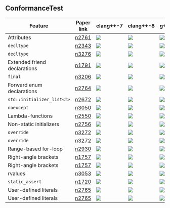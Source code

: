 ConformanceTest
---

| Feature                      	| Paper link                       	| clang++-7 																							| сlang++-8 																								| g++-5 																									| g++-6 																									| g++-7 																									|g++-8																										|
|------------------------------	|----------------------------------	|-----------------------------------------------------------------------------------------------------	|---------------------------------------------------------------------------------------------------------	|---------------------------------------------------------------------------------------------------------	|---------------------------------------------------------------------------------------------------------	|---------------------------------------------------------------------------------------------------------- |---------------------------------------------------------------------------------------------------------- |
| Attributes                   	| [n2761](https://wg21.link/n2761) 	| ![](https://www.dropbox.com/s/acw9ak278khpz3c/c%2B%2B11.attributes.n2761.png?raw=1) 					| ![](https://www.dropbox.com/s/28zevybxq95w5by/c%2B%2B11.attributes.n2761.png?raw=1) 						| ![](https://www.dropbox.com/s/rdmytfg210l66th/c%2B%2B11.attributes.n2761.png?raw=1) 						| ![](https://www.dropbox.com/s/xlk0a0vd9efonkg/c%2B%2B11.attributes.n2761.png?raw=1) 						| ![](https://www.dropbox.com/s/hgid43rzxj9574s/c%2B%2B11.attributes.n2761.png?raw=1) 						| ![](https://www.dropbox.com/s/bosugfz3s5hd2b8/c%2B%2B11.attributes.n2761.png?raw=1) 						|
| `decltype`           			| [n2343](https://wg21.link/n2343) 	| ![](https://www.dropbox.com/s/32gh63zm4x4b9z0/c%2B%2B11.decltype.n2343.png?raw=1) 					| ![](https://www.dropbox.com/s/k7fau51no2xh5eg/c%2B%2B11.decltype.n2343.png?raw=1) 						| ![](https://www.dropbox.com/s/kh3lnl8mfzej8ko/c%2B%2B11.decltype.n2343.png?raw=1) 						| ![](https://www.dropbox.com/s/71h63d33jcyhrzb/c%2B%2B11.decltype.n2343.png?raw=1) 						| ![](https://www.dropbox.com/s/ovfzjzac6kd3o1g/c%2B%2B11.decltype.n2343.png?raw=1) 						| ![](https://www.dropbox.com/s/hbjoq94of2u0xg7/c%2B%2B11.decltype.n2343.png?raw=1) 						|
| `decltype`                   	| [n3276](https://wg21.link/n3276) 	| ![](https://www.dropbox.com/s/bgw2smw2mlkmyx2/c%2B%2B11.decltype.n3276.png?raw=1) 					| ![](https://www.dropbox.com/s/2hb3n5x6wo5uf5i/c%2B%2B11.decltype.n3276.png?raw=1) 						| ![](https://www.dropbox.com/s/zl76odp0pm7qt5w/c%2B%2B11.decltype.n3276.png?raw=1) 						| ![](https://www.dropbox.com/s/qpi1qxug4u7gev6/c%2B%2B11.decltype.n3276.png?raw=1) 						| ![](https://www.dropbox.com/s/nysama6moid96t3/c%2B%2B11.decltype.n3276.png?raw=1) 						| ![](https://www.dropbox.com/s/t5syu4umiik8e81/c%2B%2B11.decltype.n3276.png?raw=1) 						|
| Extended friend declarations	| [n1791](https://wg21.link/n1791) 	| ![](https://www.dropbox.com/s/r6ih1sy2sggsgs2/c%2B%2B11.extended_friend_declarations.n1791.png?raw=1) | ![](https://www.dropbox.com/s/2ltsmc272h3knn7/c%2B%2B11.extended_friend_declarations.n1791.png?raw=1) 	| ![](https://www.dropbox.com/s/xpe7suze4tlj8g5/c%2B%2B11.extended_friend_declarations.n1791.png?raw=1) 	| ![](https://www.dropbox.com/s/frht4m3fi2tjugg/c%2B%2B11.extended_friend_declarations.n1791.png?raw=1) 	| ![](https://www.dropbox.com/s/y7igc0al4s8z9df/c%2B%2B11.extended_friend_declarations.n1791.png?raw=1) 	| ![](https://www.dropbox.com/s/wbc94p74lbish8z/c%2B%2B11.extended_friend_declarations.n1791.png?raw=1)		|
| `final`						| [n3206](https://wg21.link/n3206) 	| ![](https://www.dropbox.com/s/w7no9bcbv45ff3x/c%2B%2B11.final.n3206.fail.png?raw=1) 					| ![](https://www.dropbox.com/s/9x744x39lh73tum/c%2B%2B11.final.n3206.fail.png?raw=1) 						| ![](https://www.dropbox.com/s/4vc9dqku9xqfrut/c%2B%2B11.final.n3206.fail.png?raw=1) 						| ![](https://www.dropbox.com/s/pow52f8mp2us0qx/c%2B%2B11.final.n3206.fail.png?raw=1) 						| ![](https://www.dropbox.com/s/g18fm6misyxjiqz/c%2B%2B11.final.n3206.fail.png?raw=1) 						| ![](https://www.dropbox.com/s/55tncecvx4fk79g/c%2B%2B11.final.n3206.fail.png?raw=1) 						|
| Forward enum declarations 	| [n2764](https://wg21.link/n2764) 	| ![](https://www.dropbox.com/s/goi6suc2ptuvn68/c%2B%2B11.forward_enum_declarations.n2764.png?raw=1) 	| ![](https://www.dropbox.com/s/8ljglyutp5shwyk/c%2B%2B11.forward_enum_declarations.n2764.png?raw=1) 		| ![](https://www.dropbox.com/s/dts9l9y3fphufq7/c%2B%2B11.forward_enum_declarations.n2764.png?raw=1) 		| ![](https://www.dropbox.com/s/507adtkp936xh8a/c%2B%2B11.forward_enum_declarations.n2764.png?raw=1) 		| ![](https://www.dropbox.com/s/p8anokw84p1nv83/c%2B%2B11.forward_enum_declarations.n2764.png?raw=1) 		| ![](https://www.dropbox.com/s/949zce51ppx0w2j/c%2B%2B11.forward_enum_declarations.n2764.png?raw=1) 		|
| `std::initializer_list<T>`	| [n2672](https://wg21.link/n2672) 	| ![](https://www.dropbox.com/s/nzhoisr27zaoze6/c%2B%2B11.initializer_list.n2672.png?raw=1) 			| ![](https://www.dropbox.com/s/lb8ky57nez6x5vh/c%2B%2B11.initializer_list.n2672.png?raw=1) 				| ![](https://www.dropbox.com/s/4y4vtdo8omnu1o3/c%2B%2B11.initializer_list.n2672.png?raw=1) 				| ![](https://www.dropbox.com/s/bf7i1rg9vr5n1w5/c%2B%2B11.initializer_list.n2672.png?raw=1) 				| ![](https://www.dropbox.com/s/nw954paashxziid/c%2B%2B11.initializer_list.n2672.png?raw=1) 				| ![](https://www.dropbox.com/s/pm0df4u95z7uy9t/c%2B%2B11.initializer_list.n2672.png?raw=1) 				|
| `noexcept`					| [n3050](https://wg21.link/n3050) 	| ![](https://www.dropbox.com/s/q9j5464xdv6bt3o/c%2B%2B11.noexcept.n3050.png?raw=1) 					| ![](https://www.dropbox.com/s/07hd6guy60ssryv/c%2B%2B11.noexcept.n3050.png?raw=1) 						| ![](https://www.dropbox.com/s/89h2gk1l5mra2kb/c%2B%2B11.noexcept.n3050.png?raw=1) 						| ![](https://www.dropbox.com/s/61r7qj1o563751r/c%2B%2B11.noexcept.n3050.png?raw=1) 						| ![](https://www.dropbox.com/s/l8jtjh0vynxjd7i/c%2B%2B11.noexcept.n3050.png?raw=1) 						| ![](https://www.dropbox.com/s/z54uehk7gs7cigh/c%2B%2B11.noexcept.n3050.png?raw=1) 						|
| Lambda-functions 				| [n2550](https://wg21.link/n2550) 	| ![](https://www.dropbox.com/s/moe5pducviwdf45/c%2B%2B11.lambda.n2550.png?raw=1) 						| ![](https://www.dropbox.com/s/zvwqjc1wfisg3nm/c%2B%2B11.lambda.n2550.png?raw=1) 							| ![](https://www.dropbox.com/s/w9amu90s6wtqe3b/c%2B%2B11.lambda.n2550.png?raw=1) 							| ![](https://www.dropbox.com/s/mq69r7vq1pgkc1h/c%2B%2B11.lambda.n2550.png?raw=1) 							| ![](https://www.dropbox.com/s/vpsihlw19dyk29y/c%2B%2B11.lambda.n2550.png?raw=1) 							| ![](https://www.dropbox.com/s/ilc32y4afmf4os8/c%2B%2B11.lambda.n2550.png?raw=1) 							|
| Non-static initializers		| [n2756](https://wg21.link/n2756) 	| ![](https://www.dropbox.com/s/85j2efy0oaa5dsg/c%2B%2B11.non_static_initializers.n2756.png?raw=1) 		| ![](https://www.dropbox.com/s/fjz2hzvmf09mrh5/c%2B%2B11.non_static_initializers.n2756.png?raw=1) 			| ![](https://www.dropbox.com/s/prsbjwdveup76em/c%2B%2B11.non_static_initializers.n2756.png?raw=1) 			| ![](https://www.dropbox.com/s/2n1ty0l8w9kdozc/c%2B%2B11.non_static_initializers.n2756.png?raw=1) 			| ![](https://www.dropbox.com/s/jgiy3hktw7fxtg9/c%2B%2B11.non_static_initializers.n2756.png?raw=1) 			| ![](https://www.dropbox.com/s/witwn8q1m82o3n1/c%2B%2B11.non_static_initializers.n2756.png?raw=1) 			|
| `override`					| [n3272](https://wg21.link/n3272) 	| ![](https://www.dropbox.com/s/npyhrivl974l5xp/c%2B%2B11.override.n3272.png?raw=1) 					| ![](https://www.dropbox.com/s/driaa0fdcgiftwu/c%2B%2B11.override.n3272.png?raw=1) 						| ![](https://www.dropbox.com/s/jx98vbgz2qmf193/c%2B%2B11.override.n3272.png?raw=1) 						| ![](https://www.dropbox.com/s/8jy69kqtznfys7p/c%2B%2B11.override.n3272.png?raw=1) 						| ![](https://www.dropbox.com/s/ws2bdpl9yxo6bya/c%2B%2B11.override.n3272.png?raw=1) 						| ![](https://www.dropbox.com/s/w8zwrmd3wjf96cd/c%2B%2B11.override.n3272.png?raw=1) 						|
| `override`					| [n3272](https://wg21.link/n3272) 	| ![](https://www.dropbox.com/s/lfwu9ptrzz50mir/c%2B%2B11.override.n3272.fail.png?raw=1) 				| ![](https://www.dropbox.com/s/3sdd577dpjd6k5j/c%2B%2B11.override.n3272.fail.png?raw=1) 					| ![](https://www.dropbox.com/s/wlqj7xo9o0rjmdx/c%2B%2B11.override.n3272.fail.png?raw=1) 					| ![](https://www.dropbox.com/s/my0w8prmm5m1p70/c%2B%2B11.override.n3272.fail.png?raw=1) 					| ![](https://www.dropbox.com/s/bgak1kjlwui5gmz/c%2B%2B11.override.n3272.fail.png?raw=1) 					| ![](https://www.dropbox.com/s/iyftzwqan9yj3kh/c%2B%2B11.override.n3272.fail.png?raw=1) 					|
| Range-based for-loop			| [n2930](https://wg21.link/n2930) 	| ![](https://www.dropbox.com/s/cel22zgwa80x56n/c%2B%2B11.ranged_for_loop.n2930.png?raw=1) 				| ![](https://www.dropbox.com/s/w4lcskoinv849dt/c%2B%2B11.ranged_for_loop.n2930.png?raw=1) 					| ![](https://www.dropbox.com/s/v1mva3kh1top2uo/c%2B%2B11.ranged_for_loop.n2930.png?raw=1) 					| ![](https://www.dropbox.com/s/ngroutagg1mgee9/c%2B%2B11.ranged_for_loop.n2930.png?raw=1) 					| ![](https://www.dropbox.com/s/is2briesbaaummd/c%2B%2B11.ranged_for_loop.n2930.png?raw=1) 					| ![](https://www.dropbox.com/s/ll6yi525f5v1qgq/c%2B%2B11.ranged_for_loop.n2930.png?raw=1) 					|
| Right-angle brackets			| [n1757](https://wg21.link/n1757) 	| ![](https://www.dropbox.com/s/070ejr9c8tn31ts/c%2B%2B11.right_angle_brackets.n1757.png?raw=1) 		| ![](https://www.dropbox.com/s/lulbt25kccqhry5/c%2B%2B11.right_angle_brackets.n1757.png?raw=1) 			| ![](https://www.dropbox.com/s/bsclry0s9uvrs07/c%2B%2B11.right_angle_brackets.n1757.png?raw=1) 			| ![](https://www.dropbox.com/s/50ammj56pwv7wgm/c%2B%2B11.right_angle_brackets.n1757.png?raw=1) 			| ![](https://www.dropbox.com/s/32hulvhai2mqthi/c%2B%2B11.right_angle_brackets.n1757.png?raw=1) 			| ![](https://www.dropbox.com/s/in78v8evw004143/c%2B%2B11.right_angle_brackets.n1757.png?raw=1) 			|
| Right-angle brackets			| [n1757](https://wg21.link/n1757) 	| ![](https://www.dropbox.com/s/svcgk57khx1aev4/c%2B%2B11.right_angle_brackets.n1757.fail.png?raw=1) 	| ![](https://www.dropbox.com/s/qk11btz5v4b87i7/c%2B%2B11.right_angle_brackets.n1757.fail.png?raw=1) 		| ![](https://www.dropbox.com/s/cq9yeh82qa1xdul/c%2B%2B11.right_angle_brackets.n1757.fail.png?raw=1) 		| ![](https://www.dropbox.com/s/40aia803zso2qa0/c%2B%2B11.right_angle_brackets.n1757.fail.png?raw=1) 		| ![](https://www.dropbox.com/s/4z9gofeawo81kbt/c%2B%2B11.right_angle_brackets.n1757.fail.png?raw=1) 		| ![](https://www.dropbox.com/s/20sy3oqadzz5oik/c%2B%2B11.right_angle_brackets.n1757.fail.png?raw=1) 		|
| rvalues						| [n3053](https://wg21.link/n3053) 	| ![](https://www.dropbox.com/s/x2pa6su21t9sywk/c%2B%2B11.rvalue.n3053.png?raw=1) 						| ![](https://www.dropbox.com/s/dv7wgm6rn3l3nae/c%2B%2B11.rvalue.n3053.png?raw=1) 							| ![](https://www.dropbox.com/s/4fiyaa9pbvo8vru/c%2B%2B11.rvalue.n3053.png?raw=1) 							| ![](https://www.dropbox.com/s/0ai99hbtz4zlelv/c%2B%2B11.rvalue.n3053.png?raw=1) 							| ![](https://www.dropbox.com/s/mre334atci3kjpf/c%2B%2B11.rvalue.n3053.png?raw=1) 							| ![](https://www.dropbox.com/s/mi2nheu7b01zdn2/c%2B%2B11.rvalue.n3053.png?raw=1) 							|
| `static_assert`				| [n1720](https://wg21.link/n1720) 	| ![](https://www.dropbox.com/s/my0kdmpng9oy5ia/c%2B%2B11.static_assert.n1720.png?raw=1) 				| ![](https://www.dropbox.com/s/d5cqukoqe84yd8n/c%2B%2B11.static_assert.n1720.png?raw=1) 					| ![](https://www.dropbox.com/s/53d7zd4vllzf8cr/c%2B%2B11.static_assert.n1720.png?raw=1) 					| ![](https://www.dropbox.com/s/iomxsysx60req2y/c%2B%2B11.static_assert.n1720.png?raw=1) 					| ![](https://www.dropbox.com/s/tzok4olrajd1en8/c%2B%2B11.static_assert.n1720.png?raw=1) 					| ![](https://www.dropbox.com/s/7noua8gvr6jpo9q/c%2B%2B11.static_assert.n1720.png?raw=1) 					|
| User-defined literals			| [n2765](https://wg21.link/n2765) 	| ![](https://www.dropbox.com/s/35q23d2jxcl265d/c%2B%2B11.user_defined_literals.n2765.png?raw=1) 		| ![](https://www.dropbox.com/s/brygjodx0xi9gwa/c%2B%2B11.user_defined_literals.n2765.png?raw=1) 			| ![](https://www.dropbox.com/s/mhsqev7oo8lcf2m/c%2B%2B11.user_defined_literals.n2765.png?raw=1) 			| ![](https://www.dropbox.com/s/9bl49fcjcb0k0dg/c%2B%2B11.user_defined_literals.n2765.png?raw=1) 			| ![](https://www.dropbox.com/s/ux85ekdxp2rxfik/c%2B%2B11.user_defined_literals.n2765.png?raw=1) 			| ![](https://www.dropbox.com/s/lwmnf1ubw4dgjuh/c%2B%2B11.user_defined_literals.n2765.png?raw=1) 			|
| User-defined literals			| [n2765](https://wg21.link/n2765) 	| ![](https://www.dropbox.com/s/qxfeafdj3bwcf1r/c%2B%2B11.user_defined_literals.n2765.fail.png?raw=1) 	| ![](https://www.dropbox.com/s/g2y0tdqickyzafn/c%2B%2B11.user_defined_literals.n2765.fail.png?raw=1) 		| ![](https://www.dropbox.com/s/qoj8ie3s70zfsfy/c%2B%2B11.user_defined_literals.n2765.fail.png?raw=1) 		| ![](https://www.dropbox.com/s/rp5c5nygdm6yx7l/c%2B%2B11.user_defined_literals.n2765.fail.png?raw=1) 		| ![](https://www.dropbox.com/s/075j4gawkapn2mm/c%2B%2B11.user_defined_literals.n2765.fail.png?raw=1) 		| ![](https://www.dropbox.com/s/q6epc38oopbzonc/c%2B%2B11.user_defined_literals.n2765.fail.png?raw=1) 		|
